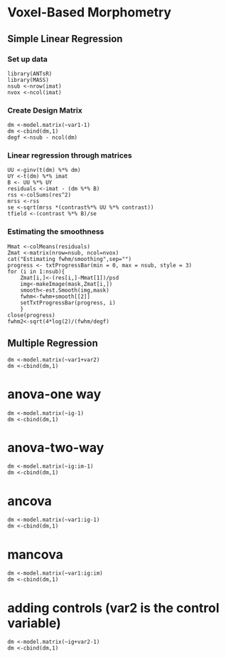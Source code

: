 Voxel-Based Morphometry
=======================

Simple Linear Regression
-----------------------

### Set up data

```
library(ANTsR)
library(MASS)
nsub <-nrow(imat)
nvox <-ncol(imat)
```
### Create Design Matrix
```
dm <-model.matrix(~var1-1)
dm <-cbind(dm,1)
degf <-nsub - ncol(dm)
```

### Linear regression through matrices
```
UU <-ginv(t(dm) %*% dm)
UY <-t(dm) %*% imat
B <- UU %*% UY
residuals <-imat - (dm %*% B)
rss <-colSums(res^2)
mrss <-rss
se <-sqrt(mrss *(contrast%*% UU %*% contrast))
tfield <-(contrast %*% B)/se
```

### Estimating the smoothness
```
Mmat <-colMeans(residuals)
Zmat <-matrix(nrow=nsub, ncol=nvox)
cat("Estimating fwhm/smoothing",sep="")
progress <- txtProgressBar(min = 0, max = nsub, style = 3)
for (i in 1:nsub){
	Zmat[i,]<-(res[i,]-Mmat[1])/psd
	img<-makeImage(mask,Zmat[i,])
	smooth<-est.Smooth(img,mask)
	fwhm<-fwhm+smooth[[2]]
	setTxtProgressBar(progress, i)
	}
close(progress)
fwhm2<-sqrt(4*log(2)/(fwhm/degf)
```

Multiple Regression
--------
```
dm <-model.matrix(~var1+var2)
dm <-cbind(dm,1)
```

# anova-one way
```
dm <-model.matrix(~ig-1)
dm <-cbind(dm,1)
```

# anova-two-way
```
dm <-model.matrix(~ig:im-1)
dm <-cbind(dm,1)
```

# ancova
```
dm <-model.matrix(~var1:ig-1)
dm <-cbind(dm,1)
```

# mancova
```
dm <-model.matrix(~var1:ig:im)
dm <-cbind(dm,1)
```

# adding controls (var2 is the control variable)
```
dm <-model.matrix(~ig+var2-1)
dm <-cbind(dm,1)
```
